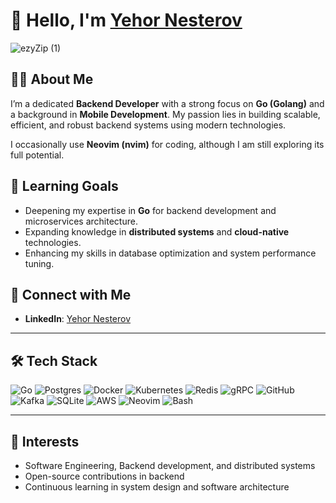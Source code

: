 # 👋 Hello, I'm [Yehor Nesterov](https://www.linkedin.com/in/yehor-nesterov-09ab45282/)

![ezyZip (1)](https://github.com/user-attachments/assets/3d18bec4-e3b2-4f3d-a483-1c8d5d145783)

## 👨‍💻 About Me

I’m a dedicated **Backend Developer** with a strong focus on **Go (Golang)** and a background in **Mobile Development**. My passion lies in building scalable, efficient, and robust backend systems using modern technologies.

I occasionally use **Neovim (nvim)** for coding, although I am still exploring its full potential.

## 🌱 Learning Goals

- Deepening my expertise in **Go** for backend development and microservices architecture.
- Expanding knowledge in **distributed systems** and **cloud-native** technologies.
- Enhancing my skills in database optimization and system performance tuning.

## 🔗 Connect with Me

- **LinkedIn**: [Yehor Nesterov](https://www.linkedin.com/in/yehor-nesterov-09ab45282/)

---

## 🛠 Tech Stack

![Go](https://img.shields.io/badge/Go-00ADD8?style=for-the-badge&logo=go&logoColor=white)
![Postgres](https://img.shields.io/badge/Postgres-336791?style=for-the-badge&logo=postgresql&logoColor=white)
![Docker](https://img.shields.io/badge/Docker-2496ED?style=for-the-badge&logo=docker&logoColor=white)
![Kubernetes](https://img.shields.io/badge/Kubernetes-326CE5?style=for-the-badge&logo=kubernetes&logoColor=white)
![Redis](https://img.shields.io/badge/Redis-DC382D?style=for-the-badge&logo=redis&logoColor=white)
![gRPC](https://img.shields.io/badge/gRPC-4285F4?style=for-the-badge&logo=google&logoColor=white)
![GitHub](https://img.shields.io/badge/GitHub-181717?style=for-the-badge&logo=github&logoColor=white)
![Kafka](https://img.shields.io/badge/Kafka-231F20?style=for-the-badge&logo=apachekafka&logoColor=white)
![SQLite](https://img.shields.io/badge/SQLite-003B57?style=for-the-badge&logo=sqlite&logoColor=white)
![AWS](https://img.shields.io/badge/AWS-232F3E?style=for-the-badge&logo=amazonaws&logoColor=white)
![Neovim](https://img.shields.io/badge/Neovim-57A143?style=for-the-badge&logo=neovim&logoColor=white)
![Bash](https://img.shields.io/badge/Bash-4EAA25?style=for-the-badge&logo=gnu-bash&logoColor=white)

---

## 👀 Interests

- Software Engineering, Backend development, and distributed systems
- Open-source contributions in backend
- Continuous learning in system design and software architecture


